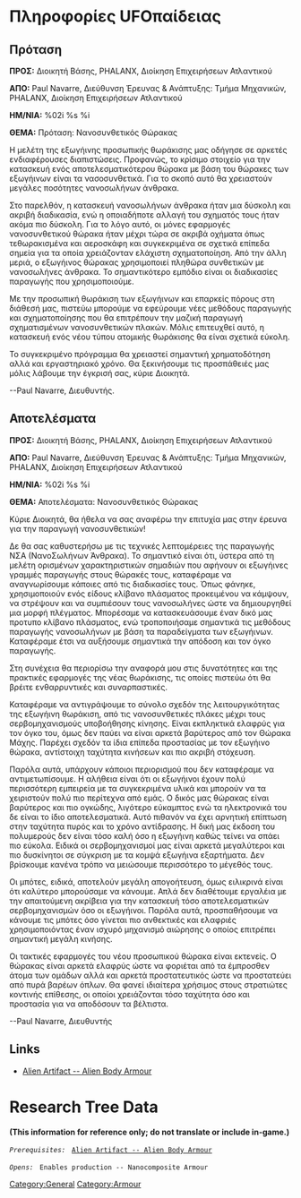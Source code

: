 # Πληροφορίες UFOπαίδειας

## Πρόταση

**ΠΡΟΣ:** Διοικητή Βάσης, PHALANX, Διοίκηση Επιχειρήσεων Ατλαντικού

**ΑΠΟ:** Paul Navarre, Διεύθυνση Έρευνας & Ανάπτυξης: Τμήμα Μηχανικών,
PHALANX, Διοίκηση Επιχειρήσεων Ατλαντικού

**ΗΜ/ΝΙΑ:** %02i %s %i

**ΘΕΜΑ:** Πρόταση: Νανοσυνθετικός Θώρακας

Η μελέτη της εξωγήινης προσωπικής θωράκισης μας οδήγησε σε αρκετές
ενδιαφέρουσες διαπιστώσεις. Προφανώς, το κρίσιμο στοιχείο για την
κατασκευή ενός αποτελεσματικότερου θώρακα με βάση του θώρακες των
εξωγήινων είναι τα νασοσυνθετικά. Για το σκοπό αυτό θα χρειαστούν
μεγάλες ποσότητες νανοσωλήνων άνθρακα.

Στο παρελθόν, η κατασκευή νανοσωλήνων άνθρακα ήταν μια δύσκολη και
ακριβή διαδικασία, ενώ η οποιαδήποτε αλλαγή του σχηματός τους ήταν ακόμα
πιο δύσκολη. Για το λόγο αυτό, οι μόνες εφαρμογές νανοσυνθετικού θώρακα
ήταν μέχρι τώρα σε ακριβά οχήματα όπως τεθωρακισμένα και αεροσκάφη και
συγκεκριμένα σε σχετικά επίπεδα σημεία για τα οποία χρειάζονταν ελάχιστη
σχηματοποίηση. Από την άλλη μεριά, ο εξωγήινος θώρακας χρησιμοποιεί
πληθώρα συνθετικών με νανοσωλήνες άνθρακα. Το σημαντικότερο εμπόδιο
είναι οι διαδικασίες παραγωγής που χρησιμοποιούμε.

Με την προσωπική θωράκιση των εξωγήινων και επαρκείς πόρους στη διάθεσή
μας, πιστεύω μπορούμε να εφεύρουμε νέες μεθόδους παραγωγής και
σχηματοποίησης που θα επιτρέπουν την μαζική παραγωγή σχηματισμένων
νανοσυνθετικών πλακών. Μόλις επιτευχθεί αυτό, η κατασκευή ενός νέου
τύπου ατομικής θωράκισης θα είναι σχετικά εύκολη.

Το συγκεκριμένο πρόγραμμα θα χρειαστεί σημαντική χρηματοδότηση αλλά και
εργαστηριακό χρόνο. Θα ξεκινήσουμε τις προσπάθειές μας μόλις λάβουμε την
έγκρισή σας, κύριε Διοικητά.

--Paul Navarre, Διευθυντής.

## Αποτελέσματα

**ΠΡΟΣ:** Διοικητή Βάσης, PHALANX, Διοίκηση Επιχειρήσεων Ατλαντικού

**ΑΠΟ:** Paul Navarre, Διεύθυνση Έρευνας & Ανάπτυξης: Τμήμα Μηχανικών,
PHALANX, Διοίκηση Επιχειρήσεων Ατλαντικού

**ΗΜ/ΝΙΑ:** %02i %s %i

**ΘΕΜΑ:** Αποτελέσματα: Νανοσυνθετικός Θώρακας

Κύριε Διοικητά, θα ήθελα να σας αναφέρω την επιτυχία μας στην έρευνα για
την παραγωγή νανοσυνθετικών!

Δε θα σας καθυστερήσω με τις τεχνικές λεπτομέρειες της παραγωγής ΝΣΑ
(ΝανοΣωλήνων Άνθρακα). Το σημαντικό είναι ότι, ύστερα από τη μελέτη
ορισμένων χαρακτηριστικών σημαδιών που αφήνουν οι εξωγήινες γραμμές
παραγωγής στους θώρακές τους, καταφέραμε να αναγνωρίσουμε κάποιες από
τις διαδικασίες τους. Όπως φάνηκε, χρησιμοποιούν ενός είδους κλίβανο
πλάσματος προκειμένου να κάμψουν, να στρέψουν και να συμπιέσουν τους
νανοσωλήνες ώστε να δημιουργηθεί μια μορφή πλέγματος. Μπορέσαμε να
κατασκευάσουμε έναν δικό μας προτυπο κλίβανο πλάσματος, ενώ
τροποποιήσαμε σημαντικά τις μεθόδους παραγωγής νανοσωλήνων με βάση τα
παραδείγματα των εξωγήινων. Καταφέραμε έτσι να αυξήσουμε σημαντικά την
απόδοση και τον όγκο παραγωγής.

Στη συνέχεια θα περιορίσω την αναφορά μου στις δυνατότητες και της
πρακτικές εφαρμογές της νέας θωράκισης, τις οποίες πιστεύω ότι θα βρέιτε
ενθαρρυντικές και συναρπαστικές.

Καταφέραμε να αντιγράψουμε το σύνολο σχεδόν της λειτουργικότητας της
εξωγήινη θωράκιση, από τις νανοσυνθετικές πλάκες μέχρι τους
σερβομηχανισμούς υποβοήθησης κίνησης. Είναι εκπληκτικά ελαφρύς για τον
όγκο του, όμως δεν παύει να είναι αρκετά βαρύτερος από τον Θώρακα Μάχης.
Παρέχει σχεδόν τα ίδια επίπεδα προστασίας με τον εξωγήινο θώρακα,
αντίστοιχη ταχύτητα κινήσεων και πιο ακριβή στόχευση.

Παρόλα αυτά, υπάρχουν κάποιοι περιορισμού που δεν καταφέραμε να
αντιμετωπίσουμε. Η αλήθεια είναι ότι οι εξωγήινοι έχουν πολύ περισσότερη
εμπειρεία με τα συγκεκριμένα υλικά και μπορούν να τα χειριστούν πολύ πιο
περίτεχνα από εμάς. Ο δικός μας θώρακας είναι βαρύτερος και πιο ογκώδης,
λιγότερο εύκαμπτος ενώ τα ηλεκτρονικά του δε είναι το ίδιο
αποτελεσματικά. Αυτό πιθανόν να έχει αρνητική επίπτωση στην ταχύτητα
πυρός και το χρόνο αντίδρασης. Η δική μας έκδοση του πολυμερούς δεν
είναι τόσο καλή όσο η εξωγήινη καθώς τείνει να σπάει πιο εύκολα. Ειδικά
οι σερβομηχανισμοί μας είναι αρκετά μεγαλύτεροι και πιο δυσκίνητοι σε
σύγκριση με τα κομψά εξωγήινα εξαρτήματα. Δεν βρίσκουμε κανένα τρόπο να
μειώσουμε περισσότερο το μέγεθός τους.

Οι μπότες, ειδικά, αποτελούν μεγάλη απογοήτευση, όμως ειλικρινά είναι
ότι καλύτερο μπορούσαμε να κάνουμε. Απλά δεν διαθέτουμε εργαλέια με την
απαιτούμενη ακρίβεια για την κατασκευή τόσο αποτελεσματικών
σερβομηχανισμών όσο οι εξωγήινοι. Παρόλα αυτά, προσπαθήσουμε να κάνουμε
τις μπότες όσο γίνεται πιο ανθεκτικές και ελαφριές χρησιμοποιόντας έναν
ισχυρό μηχανισμό αιώρησης ο οποίος επιτρέπει σημαντική μεγάλη κινήσης.

Οι τακτικές εφαρμογές του νέου προσωπικού θώρακα είναι εκτενείς. Ο
θώρακας είναι αρκετά ελαφρύς ώστε να φοριέται από τα έμπροσθεν άτομα των
ομάδων αλλά και αρκετά προστατευτικός ώστε να προστατεύει από πυρά
βαρέων όπλων. Θα φανεί ιδιαίτερα χρήσιμος στους στρατιώτες κοντινής
επίθεσης, οι οποίοι χρειάζονται τόσο ταχύτητα όσο και προστασία για να
αποδόσουν τα βέλτιστα.

--Paul Navarre, Διευθυντής

## Links

- [Alien Artifact -- Alien Body
  Armour](Equipment/Armour/Alien_Body_Armour "wikilink")

# Research Tree Data

**(This information for reference only; do not translate or include
in-game.)**

*`Prerequisites:`*
` `[`Alien Artifact -- Alien Body Armour`](Equipment/Armour/Alien_Body_Armour "wikilink")

*`Opens:`*
` Enables production -- Nanocomposite Armour`

[Category:General](Category:General "wikilink")
[Category:Armour](Category:Armour "wikilink")